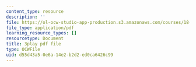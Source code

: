 ```yaml
---
content_type: resource
description: ''
file: https://ol-ocw-studio-app-production.s3.amazonaws.com/courses/18-01sc-single-variable-calculus-fall-2010/d55d43a50e6a14e2b2d2ed0ca6426c99_4Q37iOyBq44.pdf
file_type: application/pdf
learning_resource_types: []
resourcetype: Document
title: 3play pdf file
type: OCWFile
uid: d55d43a5-0e6a-14e2-b2d2-ed0ca6426c99
---
```

